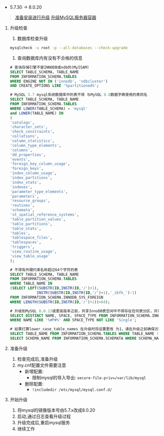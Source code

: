- 5.7.30 -> 8.0.20
> [准备安装进行升级](https://dev.mysql.com/doc/refman/8.0/en/upgrade-prerequisites.html)
> [升级MySQL服务器容器](https://dev.mysql.com/doc/refman/8.0/en/docker-mysql-getting-started.html#docker-upgrading)

1. 升级检查
    1. 数据库检查升级
    ```bash
    mysqlcheck -u root -p --all-databases --check-upgrade
    ```
    1. 查询数据库内有没有不合格的信息
    ```sql
    # 查询存储引擎不是INNODB或ndb的(MyISAM)
    SELECT TABLE_SCHEMA, TABLE_NAME
    FROM INFORMATION_SCHEMA.TABLES
    WHERE ENGINE NOT IN ('innodb', 'ndbcluster')
    AND CREATE_OPTIONS LIKE '%partitioned%';

    # MySQL 5.7 mysql系统数据库中的表不得 与MySQL 8.0数据字典使用的表同名
    SELECT TABLE_SCHEMA, TABLE_NAME
    FROM INFORMATION_SCHEMA.TABLES
    WHERE LOWER(TABLE_SCHEMA) = 'mysql'
    and LOWER(TABLE_NAME) IN
    (
    'catalogs',
    'character_sets',
    'check_constraints',
    'collations',
    'column_statistics',
    'column_type_elements',
    'columns',
    'dd_properties',
    'events',
    'foreign_key_column_usage',
    'foreign_keys',
    'index_column_usage',
    'index_partitions',
    'index_stats',
    'indexes',
    'parameter_type_elements',
    'parameters',
    'resource_groups',
    'routines',
    'schemata',
    'st_spatial_reference_systems',
    'table_partition_values',
    'table_partitions',
    'table_stats',
    'tables',
    'tablespace_files',
    'tablespaces',
    'triggers',
    'view_routine_usage',
    'view_table_usage'
    );

    # 不得有外键约束名称超过64个字符的表
    SELECT TABLE_SCHEMA, TABLE_NAME
    FROM INFORMATION_SCHEMA.TABLES
    WHERE TABLE_NAME IN
    (SELECT LEFT(SUBSTR(ID,INSTR(ID,'/')+1),
                INSTR(SUBSTR(ID,INSTR(ID,'/')+1),'_ibfk_')-1)
    FROM INFORMATION_SCHEMA.INNODB_SYS_FOREIGN
    WHERE LENGTH(SUBSTR(ID,INSTR(ID,'/')+1))>64);

    # 升级到MySQL 8.0.13或更高版本之前，共享InnoDB表空间中不得存在任何表分区，共享 表空间应包括系统表空间和常规表空间
    SELECT DISTINCT NAME, SPACE, SPACE_TYPE FROM INFORMATION_SCHEMA.INNODB_SYS_TABLES
    WHERE NAME LIKE '%#P#%' AND SPACE_TYPE NOT LIKE 'Single';

    # 如果打算lower_case_table_names 在升级时将设置更改 为1，请在升级之前确保方案和表名均为小写。否则，由于架构或表名字母大小写不匹配，可能会发生故障。您可以使用以下查询来检查包含大写字符的模式和表名称
    SELECT TABLE_NAME FROM INFORMATION_SCHEMA.TABLES WHERE TABLE_NAME != LOWER(TABLE_NAME) AND TABLE_TYPE = 'BASE TABLE';
    SELECT SCHEMA_NAME FROM INFORMATION_SCHEMA.SCHEMATA WHERE SCHEMA_NAME != LOWER(SCHEMA_NAME);
    ```
2. 准备升级
    1. 检查完成后,准备升级
    2. my.cnf配置文件需要注意
        - 新增配置:
          - 限制mysql的导入导出: `secure-file-priv=/var/lib/mysql`
        - 删除配置: 
          - `!includedir /etc/mysql/mysql.conf.d/`

3. 开始升级
    1. 将mysql的镜像版本号由5.7.x改成8.0.20
    2. 启动,通过日志查看升级过程
    3. 升级完成后,重启mysql服务
    4. 继续工作